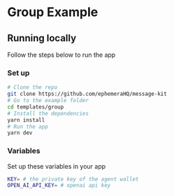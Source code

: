 # Group Example

## Running locally

Follow the steps below to run the app

### Set up

```bash [cmd]
# Clone the repo
git clone https://github.com/ephemeraHQ/message-kit
# Go to the example folder
cd templates/group
# Install the dependencies
yarn install
# Run the app
yarn dev
```

### Variables

Set up these variables in your app

```bash [cmd]
KEY= # the private key of the agent wallet
OPEN_AI_API_KEY= # openai api key
```

